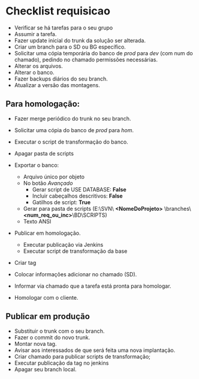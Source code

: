 # Checklist requisicao

* Verificar se há tarefas para o seu grupo
* Assumir a tarefa.
* Fazer update inicial do trunk da solução ser alterada.
* Criar um branch para o SD ou BG específico.
* Solicitar uma cópia temporária do banco de *prod* para *dev* (com num do chamado), pedindo no chamado permissões necessárias.
* Alterar os arquivos.
* Alterar o banco.
* Fazer backups diários do seu branch.
* Atualizar a versão das montagens.
## Para homologação:
* Fazer merge periódico do trunk no seu branch.
* Solicitar uma cópia do banco de *prod* para *hom*.
* Executar o script de transformação do banco.
* Apagar pasta de scripts
* Exportar o banco:	
	* Arquivo único por objeto
	* No botão _Avançado_
		* Gerar script de USE DATABASE: __False__
		* Incluir cabeçalhos descritivos: __False__
		* Gatilhos de script: __True__
	* Gerar para pasta de scripts (E:\SVN\ **\<NomeDoProjeto\>** \branches\ **<num_req_ou_inc>**\BD\SCRIPTS)
	* Texto ANSI

* Publicar em homologação.
	* Executar publicação via Jenkins
	* Executar script de transformação da base
* Criar tag
* Colocar informações adicionar no chamado (SD).
* Informar via chamado que a tarefa está pronta para homologar.
* Homologar com o cliente.

## Publicar em produção
* Substituir o trunk com o seu branch.
* Fazer o commit do novo trunk.
* Montar nova tag.
* Avisar aos interessados de que será feita uma nova implantação.
* Criar chamado para publicar scripts de transformação;
* Executar publicação da tag no jenkins
* Apagar seu branch local.

